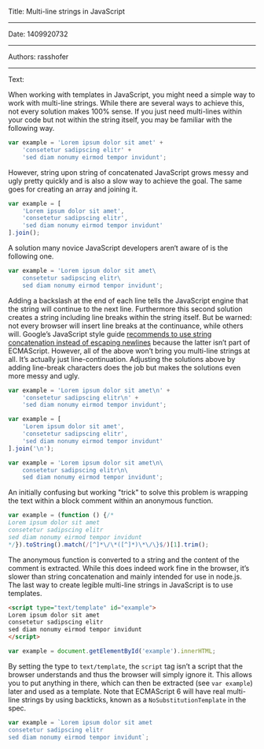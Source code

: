 Title: Multi-line strings in JavaScript

-----

Date: 1409920732

-----

Authors: rasshofer

-----

Text:

When working with templates in JavaScript, you might need a simple way to work with multi-line strings. While there are several ways to achieve this, not every solution makes 100% sense. If you just need multi-lines within your code but not within the string itself, you may be familiar with the following way.

```javascript
var example = 'Lorem ipsum dolor sit amet' +
	'consetetur sadipscing elitr' +
	'sed diam nonumy eirmod tempor invidunt';
```

However, string upon string of concatenated JavaScript grows messy and ugly pretty quickly and is also a slow way to achieve the goal. The same goes for creating an array and joining it.

```javascript
var example = [
	'Lorem ipsum dolor sit amet',
	'consetetur sadipscing elitr',
	'sed diam nonumy eirmod tempor invidunt'
].join();
```

A solution many novice JavaScript developers aren‘t aware of is the following one.

```javascript
var example = 'Lorem ipsum dolor sit amet\
	consetetur sadipscing elitr\
	sed diam nonumy eirmod tempor invidunt';
```

Adding a backslash at the end of each line tells the JavaScript engine that the string will continue to the next line. Furthermore this second solution creates a string including line breaks within the string itself. But be warned: not every browser will insert line breaks at the continuance, while others will. Google’s JavaScript style guide [recommends to use string concatenation instead of escaping newlines](http://google-styleguide.googlecode.com/svn/trunk/javascriptguide.xml?showone=Multiline_string_literals#Multiline_string_literals) because the latter isn’t part of ECMAScript. However, all of the above won’t bring you multi-line strings at all. It’s actually just line-continuation. Adjusting the solutions above by adding line-break characters does the job but makes the solutions even more messy and ugly.

```javascript
var example = 'Lorem ipsum dolor sit amet\n' +
	'consetetur sadipscing elitr\n' +
	'sed diam nonumy eirmod tempor invidunt';
```

```javascript
var example = [
	'Lorem ipsum dolor sit amet',
	'consetetur sadipscing elitr',
	'sed diam nonumy eirmod tempor invidunt'
].join('\n');
```

```javascript
var example = 'Lorem ipsum dolor sit amet\n\
	consetetur sadipscing elitr\n\
	sed diam nonumy eirmod tempor invidunt';
```

An initially confusing but working "trick" to solve this problem is wrapping the text within a block comment within an anonymous function.

```javascript
var example = (function () {/*
Lorem ipsum dolor sit amet
consetetur sadipscing elitr
sed diam nonumy eirmod tempor invidunt
*/}).toString().match(/[^]*\/\*([^]*)\*\/\}$/)[1].trim();
```

The anonymous function is converted to a string and the content of the comment is extracted. While this does indeed work fine in the browser, it’s slower than string concatenation and mainly intended for use in node.js. The last way to create legible multi-line strings in JavaScript is to use templates.

```html
<script type="text/template" id="example">
Lorem ipsum dolor sit amet
consetetur sadipscing elitr
sed diam nonumy eirmod tempor invidunt
</script>
```

```javascript
var example = document.getElementById('example').innerHTML;
```

By setting the type to `text/template`, the `script` tag isn’t a script that the browser understands and thus the browser will simply ignore it. This allows you to put anything in there, which can then be extracted (see `var example`) later and used as a template. Note that ECMAScript 6 will have real multi-line strings by using backticks, known as a `NoSubstitutionTemplate` in the spec.

```javascript
var example = `Lorem ipsum dolor sit amet
consetetur sadipscing elitr
sed diam nonumy eirmod tempor invidunt`;
```
